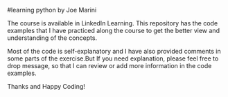 #learning python by Joe Marini 

The course is available in LinkedIn Learning.
This repository has the code examples that I have practiced along the course to get the better view and understanding of the concepts.

Most of the code is self-explanatory and I have also provided comments in some parts of the exercise.But If you need explanation, please feel free to drop message, so that I can review or add more information in the code examples.

Thanks and Happy Coding!


